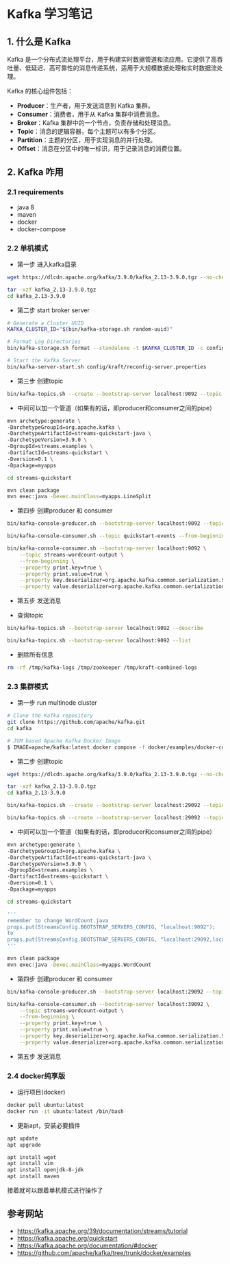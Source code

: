# Kafka 学习笔记

## 1. 什么是 Kafka

Kafka 是一个分布式流处理平台，用于构建实时数据管道和流应用。它提供了高吞吐量、低延迟、高可靠性的消息传递系统，适用于大规模数据处理和实时数据流处理。

Kafka 的核心组件包括：

- **Producer**：生产者，用于发送消息到 Kafka 集群。
- **Consumer**：消费者，用于从 Kafka 集群中消费消息。
- **Broker**：Kafka 集群中的一个节点，负责存储和处理消息。
- **Topic**：消息的逻辑容器，每个主题可以有多个分区。
- **Partition**：主题的分区，用于实现消息的并行处理。
- **Offset**：消息在分区中的唯一标识，用于记录消息的消费位置。

## 2. Kafka 咋用
### 2.1 requirements
- java 8
- maven
- docker
- docker-compose

### 2.2 单机模式
- 第一步 进入kafka目录
```bash
wget https://dlcdn.apache.org/kafka/3.9.0/kafka_2.13-3.9.0.tgz --no-check-certificate

tar -xzf kafka_2.13-3.9.0.tgz
cd kafka_2.13-3.9.0
```

- 第二步 start broker server
```bash
# Generate a Cluster UUID
KAFKA_CLUSTER_ID="$(bin/kafka-storage.sh random-uuid)"

# Format Log Directories
bin/kafka-storage.sh format --standalone -t $KAFKA_CLUSTER_ID -c config/kraft/reconfig-server.properties

# Start the Kafka Server
bin/kafka-server-start.sh config/kraft/reconfig-server.properties
```

- 第三步 创建topic
```bash
bin/kafka-topics.sh --create --bootstrap-server localhost:9092 --topic streams-linesplit-output --partitions 1 --replication-factor 1
```

- 中间可以加一个管道（如果有的话，即producer和consumer之间的pipe）
```bash
mvn archetype:generate \
-DarchetypeGroupId=org.apache.kafka \
-DarchetypeArtifactId=streams-quickstart-java \
-DarchetypeVersion=3.9.0 \
-DgroupId=streams.examples \
-DartifactId=streams-quickstart \
-Dversion=0.1 \
-Dpackage=myapps

cd streams-quickstart

mvn clean package
mvn exec:java -Dexec.mainClass=myapps.LineSplit
```

- 第四步 创建producer 和 consumer
```bash
bin/kafka-console-producer.sh --bootstrap-server localhost:9092 --topic streams-plaintext-input

bin/kafka-console-consumer.sh --topic quickstart-events --from-beginning --bootstrap-server localhost:9092

bin/kafka-console-consumer.sh --bootstrap-server localhost:9092 \
    --topic streams-wordcount-output \
    --from-beginning \
    --property print.key=true \
    --property print.value=true \
    --property key.deserializer=org.apache.kafka.common.serialization.StringDeserializer \
    --property value.deserializer=org.apache.kafka.common.serialization.LongDeserializer
```

- 第五步 发送消息

- 查询topic
```bash
bin/kafka-topics.sh --bootstrap-server localhost:9092 --describe

bin/kafka-topics.sh --bootstrap-server localhost:9092 --list
```

- 删除所有信息
```bash
rm -rf /tmp/kafka-logs /tmp/zookeeper /tmp/kraft-combined-logs
```

### 2.3 集群模式
- 第一步 run multinode cluster
```bash
# Clone the Kafka repository
git clone https://github.com/apache/kafka.git
cd kafka

# JVM based Apache Kafka Docker Image
$ IMAGE=apache/kafka:latest docker compose -f docker/examples/docker-compose-files/cluster/combined/plaintext/docker-compose.yml up
```

<!-- <div style="display: flex; justify-content: space-between;">

<div style="width: 48%;">

```bash
# Clone the Kafka repository
git clone https://github.com/apache/kafka.git
cd kafka


```

</div>

<div style="width: 48%;">

```bash
# Download and extract Kafka
wget https://dlcdn.apache.org/kafka/3.9.0/kafka_2.13-3.9.0.tgz
tar -xzf kafka_2.13-3.9.0.tgz
cd kafka_2.13-3.9.0
```

</div>

</div> -->

- 第二步 创建topic
```bash
wget https://dlcdn.apache.org/kafka/3.9.0/kafka_2.13-3.9.0.tgz --no-check-certificate

tar -xzf kafka_2.13-3.9.0.tgz
cd kafka_2.13-3.9.0

bin/kafka-topics.sh --create --bootstrap-server localhost:29092 --topic streams-plaintext-input --partitions 1 --replication-factor 1

bin/kafka-topics.sh --create --bootstrap-server localhost:29092 --topic streams-wordcount-output --partitions 1 --replication-factor 1
```

- 中间可以加一个管道（如果有的话，即producer和consumer之间的pipe）
```bash
mvn archetype:generate \
-DarchetypeGroupId=org.apache.kafka \
-DarchetypeArtifactId=streams-quickstart-java \
-DarchetypeVersion=3.9.0 \
-DgroupId=streams.examples \
-DartifactId=streams-quickstart \
-Dversion=0.1 \
-Dpackage=myapps

cd streams-quickstart

'''
remember to change WordCount.java
props.put(StreamsConfig.BOOTSTRAP_SERVERS_CONFIG, "localhost:9092"); 
to 
props.put(StreamsConfig.BOOTSTRAP_SERVERS_CONFIG, "localhost:29092,localhost:39092,localhost:49092");
'''

mvn clean package
mvn exec:java -Dexec.mainClass=myapps.WordCount
```

- 第四步 创建producer 和 consumer
```bash
bin/kafka-console-producer.sh --bootstrap-server localhost:29092 --topic streams-plaintext-input

bin/kafka-console-consumer.sh --bootstrap-server localhost:39092 \
    --topic streams-wordcount-output \
    --from-beginning \
    --property print.key=true \
    --property print.value=true \
    --property key.deserializer=org.apache.kafka.common.serialization.StringDeserializer \
    --property value.deserializer=org.apache.kafka.common.serialization.LongDeserializer
```

- 第五步 发送消息


### 2.4 docker纯享版
- 运行项目(docker)
```bash
docker pull ubuntu:latest
docker run -it ubuntu:latest /bin/bash
```

- 更新apt，安装必要插件
```bash
apt update
apt upgrade

apt install wget
apt install vim
apt install openjdk-8-jdk
apt install maven
```
接着就可以跟着单机模式进行操作了


## 参考网站
- https://kafka.apache.org/39/documentation/streams/tutorial
- https://kafka.apache.org/quickstart
- https://kafka.apache.org/documentation/#docker
- https://github.com/apache/kafka/tree/trunk/docker/examples